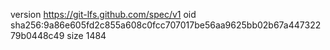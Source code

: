 version https://git-lfs.github.com/spec/v1
oid sha256:9a86e605fd2c855a608c0fcc707017be56aa9625bb02b67a44732279b0448c49
size 1484
